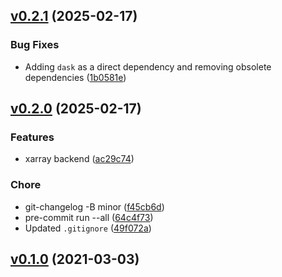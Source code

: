 <!-- insertion marker -->
<a name="v0.2.1"></a>

## [v0.2.1](https://gitlab.kit.edu/kit/itcp/akd/libraries/davislib/compare/v0.2.0...v0.2.1) (2025-02-17)

### Bug Fixes

- Adding `dask` as a direct dependency and removing obsolete dependencies ([1b0581e](https://gitlab.kit.edu/kit/itcp/akd/libraries/davislib/commit/1b0581e40720d373b3bc4fa458850dad4c02395c))

<a name="v0.2.0"></a>

## [v0.2.0](https://gitlab.kit.edu/kit/itcp/akd/libraries/davislib/compare/v0.1.0...v0.2.0) (2025-02-17)

### Features

- xarray backend ([ac29c74](https://gitlab.kit.edu/kit/itcp/akd/libraries/davislib/commit/ac29c74fd6b5a27e72c476c1ea6d5135bbf46075))

### Chore

- git-changelog -B minor ([f45cb6d](https://gitlab.kit.edu/kit/itcp/akd/libraries/davislib/commit/f45cb6dc24f4a01edc0739c9be88994e6e098ecc))
- pre-commit run --all ([64c4f73](https://gitlab.kit.edu/kit/itcp/akd/libraries/davislib/commit/64c4f737ce97fb70a32700f3cb1d769529d8aee5))
- Updated `.gitignore` ([49f072a](https://gitlab.kit.edu/kit/itcp/akd/libraries/davislib/commit/49f072a255899128a7e22cc3085ec657d2a97933))

<a name="v0.1.0"></a>

## [v0.1.0](https://gitlab.kit.edu/kit/itcp/akd/libraries/davislib/compare/db92fcb55ba18edb94d436fcccc7413952ef36d4...v0.1.0) (2021-03-03)


